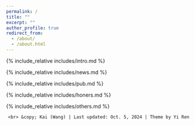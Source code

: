 ```yaml
---
permalink: /
title: ""
excerpt: ""
author_profile: true
redirect_from: 
  - /about/
  - /about.html
---
```


<span class='anchor' id='about-me'></span>
{% include_relative includes/intro.md %}

{% include_relative includes/news.md %}

{% include_relative includes/pub.md %}

{% include_relative includes/honers.md %}

{% include_relative includes/others.md %}

<center>
    <script type='text/javascript' id='clustrmaps' src='//cdn.clustrmaps.com/map_v2.js?cl=ffffff&w=300&t=tt&d=TXvs_sPAY0tx1hQoPjChwiPKc58_f70iXzw7C5ahU6Q&co=2d78ad&cmo=3acc3a&cmn=ff5353&ct=ffffff'></script>

    <br> &copy; Kai (Wang) | Last updated: Oct. 5, 2024 | Theme by Yi Ren
</center>